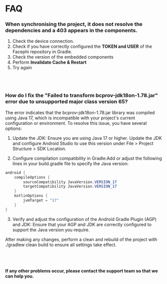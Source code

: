 # FAQ

### When synchronising the project, it does not resolve the dependencies and a 403 appears in the components.

1. Check the device connection.
2. Check if you have correctly configured the <strong>TOKEN and
   USER</strong> of the Facephi repository in Gradle.
3. Check the version of the embedded components
4. Perform <strong>Invalidate Cache &amp; Restart</strong>
5. Try again

<br></br>

### How do I fix the "Failed to transform bcprov-jdk18on-1.78.jar" error due to unsupported major class version 65?

The error indicates that the bcprov-jdk18on-1.78.jar library was compiled using Java 17, which is incompatible with your project's current configuration or environment. To resolve this issue, you have several options:

1. Update the JDK: Ensure you are using Java 17 or higher. Update the JDK and configure Android Studio to use this version under File > Project Structure > SDK Location.

2. Configure compilation compatibility in Gradle:Add or adjust the following lines in your build.gradle file to specify the Java version:

```java
android {
    compileOptions {
        sourceCompatibility JavaVersion.VERSION_17
        targetCompatibility JavaVersion.VERSION_17
    }
    kotlinOptions {
        jvmTarget = "17"
    }
}

```

3. Verify and adjust the configuration of the Android Gradle Plugin (AGP) and JDK:
Ensure that your AGP and JDK are correctly configured to support the Java version you require.

After making any changes, perform a clean and rebuild of the project with ./gradlew clean build to ensure all settings take effect.

<br></br>

#### If any other problems occur, please contact the support team so that we can help you.
